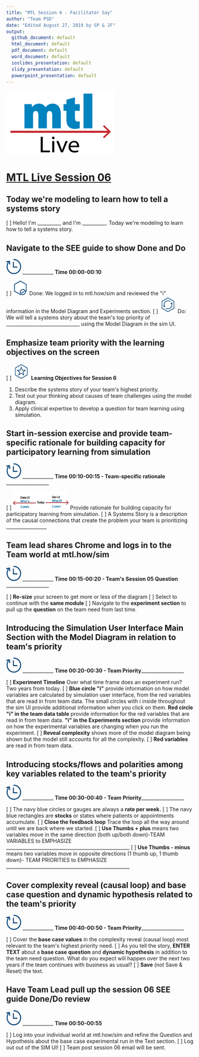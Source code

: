 ```yaml
---
title: "MTL Session 6 - Facilitator Say"
author: "Team PSD"
date: "Edited August 27, 2019 by SP & JF"
output: 
  github_document: default
  html_document: default
  pdf_document: default
  word_document: default
  ioslides_presentation: default
  slidy_presentation: default
  powerpoint_presentation: default
---
```


<img src = "https://github.com/lzim/teampsd/blob/master/resources/logos/mtl_live_sq_sm.png"
     height = "175" width = "290">

# [MTL Live Session 06](https://github.com/lzim/teampsd/blob/master/mtl_facilitate_workgroup/mtl_live_guide/mtl_live_session06_see.Rmd "MTL Live Session 06")

## Today we're modeling to learn how to tell a systems story

[ ] Hello! I'm __________ and I'm __________. Today we're modeling to learn how to tell a systems story.

## Navigate to the SEE guide to show Done and Do

<img src = "https://github.com/lzim/teampsd/blob/master/resources/icons/timestamp.png" height = "40" width = "40" style ="display: inline-block"/> _____________ **Time 00:00-00:10**

[ ] <img src = "https://github.com/lzim/teampsd/blob/master/resources/icons/done.png" height = "40" width = "40">  Done: We logged in to mtl.how/sim and reviewed the "i" information in the Model Diagram and Experiments section.
[ ] <img src = "https://github.com/lzim/teampsd/blob/master/resources/icons/do.png" height = "45" width = "45"> Do: We will tell a systems story about the team's top priority of \_______________________________ using the Model Diagram in the sim UI.

## Emphasize team priority with the learning objectives on the screen

[ ] <img src = "https://github.com/lzim/teampsd/blob/master/resources/icons/learning_objectives.png" height = "45" width = "45"> **Learning Objectives for Session 6**

1. Describe the systems story of your team's highest priority.
2. Test out your thinking about causes of team challenges using the model diagram.
3. Apply clinical expertise to develop a question for team learning using simulation.

## Start in-session exercise and provide team-specific rationale for building capacity for participatory learning from simulation

<img src = "https://github.com/lzim/teampsd/blob/master/resources/icons/timestamp.png" height = "40" width = "40" style ="display: inline-block"/> _____________ **Time 00:10-00:15 - Team-specific rationale** \__________________

[ ] <img src = "https://raw.githubusercontent.com/lzim/teampsd/master/resources/illustrations/data_ui_sim_ui.png" height = "50" width = "150"> Provide rationale for building capacity for participatory learning from simulation.
[ ] A Systems Story is a description of the causal connections that create the problem your team is prioritizing \_________________

## Team lead shares Chrome and logs in to the Team world at **mtl.how/sim**
<img src = "https://github.com/lzim/teampsd/blob/master/resources/icons/timestamp.png" height = "40" width = "40" style ="display: inline-block"/> \_____________ **Time 00:15-00:20 - Team's Session 05 Question** \__________________

[ ] **Re-size** your screen to get more or less of the diagram
[ ] Select to continue with the **same module**
[ ] Navigate to the **experiment section** to pull up the **question** on the team need from last time.

## Introducing the Simulation User Interface Main Section with the Model Diagram in relation to team's priority

<img src = "https://github.com/lzim/teampsd/blob/master/resources/icons/timestamp.png" height = "40" width = "40" style ="display: inline-block"/> \_____________ **Time 00:20-00:30 - Team Priority**\__________________

[ ] **Experiment Timeline** Over what time frame does an experiment run? Two years from today.
[ ] **Blue circle "i"** provide information on how model variables are calculated by simulation user interface, from the red variables that are read in from team data. The small circles with i inside throughout the sim UI provide additional information when you click on them. **Red circle "i" in the team data table** provide information for the red variables that are read in from team data. **"i" in the Experiments section** provide information on how the experimental variables are changing when you run the experiment.
[ ] **Reveal complexity** shows more of the model diagram being shown but the model still accounts for all the complexity.
[ ] **Red variables** are read in from team data.

## Introducing stocks/flows and polarities among key variables related to the team's priority

<img src = "https://github.com/lzim/teampsd/blob/master/resources/icons/timestamp.png" height = "40" width = "40" style ="display: inline-block"/> \_____________ **Time 00:30-00:40  - Team Priority**\__________________

[ ] The navy blue circles or gauges are always a **rate per week.**
[ ] The navy blue rectangles are **stocks** or states where patients or appointments accumulate.
[ ] **Close the feedback loop** Trace the loop all the way around until we are back where we started.
[ ] **Use Thumbs + plus** means two variables move in the same direction (both up/both down)-TEAM VARIABLES to EMPHASIZE \____________________________________________________
[ ] **Use Thumbs - minus** means two variables move in opposite directions (1 thumb up, 1 thumb down)- TEAM PRIORITIES to EMPHASIZE \____________________________________________________

## Cover complexity reveal (causal loop) and base case question and dynamic hypothesis related to the team's priority

<img src = "https://github.com/lzim/teampsd/blob/master/resources/icons/timestamp.png" height = "40" width = "40" style ="display: inline-block"/> \_____________ **Time 00:40-00:50 - Team Priority**\__________________

[ ] Cover the **base case values** in the complexity reveal (causal loop) most relevant to the team's highest priority need.
[ ] As you tell the story, **ENTER TEXT** about a **base case question** and **dynamic hypothesis** in addition to the team need question. What do you expect will happen over the next two years if the team continues with business as usual?
[ ] **Save** (not Save & Reset) the text.

## Have Team Lead pull up the session 06 SEE guide Done/Do review

<img src = "https://github.com/lzim/teampsd/blob/master/resources/icons/timestamp.png" height = "40" width = "40" style ="display: inline-block"/> \_____________ **Time 00:50-00:55**

[ ] Log into your individual world at mtl.how/sim and refine the Question and Hypothesis about the base case experimental run in the Text section.
[ ] Log out  out of the SIM UI!
[ ] Team post session 06 email will be sent.
